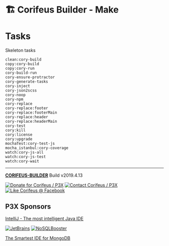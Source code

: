 [//]: #@corifeus-header

# 🏗️ Corifeus Builder - Make

                        
[//]: #@corifeus-header:end

# Tasks
        
Skeleton tasks
        
```javscript        
clean:cory-build
copy:cory-build
copy:cory-run
cory-build-run
cory-ensure-protractor
cory-generate-tasks
cory-inject
cory-json2scss
cory-noop
cory-npm
cory-replace
cory-replace:footer
cory-replace:footerMain
cory-replace:header
cory-replace:headerMain
cory-test
cory:kill
cory:license
cory:upgrade
mochaTest:cory-test-js
mocha_istanbul:cory-coverage
watch:cory-js-all
watch:cory-js-test
watch:cory-wait
```

[//]: #@corifeus-footer

---

[**CORIFEUS-BUILDER**](https://pages.corifeus.com/corifeus-builder) Build v2019.4.13 

[![Donate for Corifeus / P3X](https://img.shields.io/badge/Donate-Corifeus-003087.svg)](https://www.paypal.com/cgi-bin/webscr?cmd=_s-xclick&hosted_button_id=QZVM4V6HVZJW6)  [![Contact Corifeus / P3X](https://img.shields.io/badge/Contact-P3X-ff9900.svg)](https://www.patrikx3.com/en/front/contact) [![Like Corifeus @ Facebook](https://img.shields.io/badge/LIKE-Corifeus-3b5998.svg)](https://www.facebook.com/corifeus.software) 


## P3X Sponsors

[IntelliJ - The most intelligent Java IDE](https://www.jetbrains.com/?from=patrikx3)
  
[![JetBrains](https://cdn.corifeus.com/assets/svg/jetbrains-logo.svg)](https://www.jetbrains.com/?from=patrikx3) [![NoSQLBooster](https://cdn.corifeus.com/assets/png/nosqlbooster-70x70.png)](https://www.nosqlbooster.com/)

[The Smartest IDE for MongoDB](https://www.nosqlbooster.com)
  
  
 

[//]: #@corifeus-footer:end